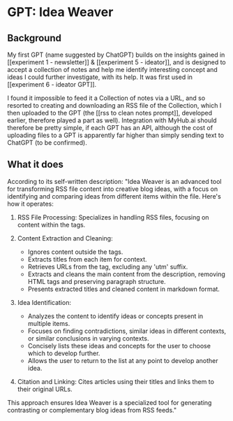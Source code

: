 # GPT: Idea Weaver

## Background

My first GPT (name suggested by ChatGPT) builds on the insights gained in [[experiment 1 - newsletter]] & [[experiment 5 - ideator]], and is designed to accept a collection of notes and help me identify interesting concept and ideas I could further investigate, with its help. It was first used in [[experiment 6 - ideator GPT]].

I found it impossible to feed it a Collection of notes via a URL, and so resorted to creating and downloading an RSS file of the Collection, which I then uploaded to the GPT (the [[rss to clean notes prompt]], developed earlier, therefore played a part as well). Integration with MyHub.ai should therefore be pretty simple, if each GPT has an API, although the cost of uploading files to a GPT is apparently far higher than simply sending text to ChatGPT (to be confirmed).

## What it does

According to its self-written description: "Idea Weaver is an advanced tool for transforming RSS file content into creative blog ideas, with a focus on identifying and comparing ideas from different items within the file. Here's how it operates:

1. RSS File Processing: Specializes in handling RSS files, focusing on content within the <item> tags.

2. Content Extraction and Cleaning:
   - Ignores content outside the <item> tags.
   - Extracts titles from each item for context.
   - Retrieves URLs from the <link> tag, excluding any 'utm' suffix.
   - Extracts and cleans the main content from the description, removing HTML tags and preserving paragraph structure.
   - Presents extracted titles and cleaned content in markdown format.

3. Idea Identification:
   - Analyzes the content to identify ideas or concepts present in multiple items.
   - Focuses on finding contradictions, similar ideas in different contexts, or similar conclusions in varying contexts.
   - Concisely lists these ideas and concepts for the user to choose which to develop further.
   - Allows the user to return to the list at any point to develop another idea.

4. Citation and Linking: Cites articles using their titles and links them to their original URLs.

This approach ensures Idea Weaver is a specialized tool for generating contrasting or complementary blog ideas from RSS feeds."

